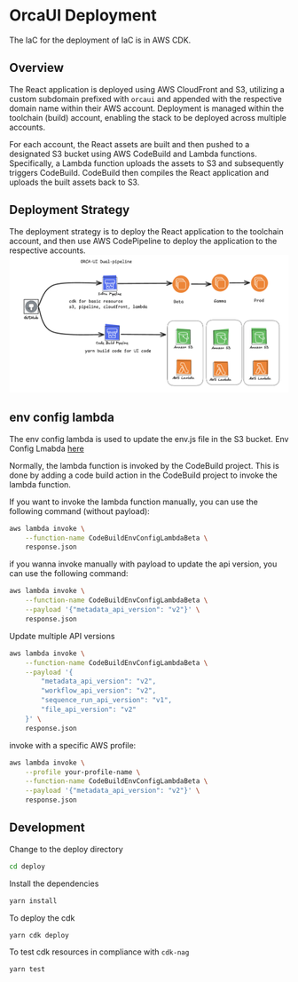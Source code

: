 # OrcaUI Deployment

The IaC for the deployment of IaC is in AWS CDK.

## Overview

The React application is deployed using AWS CloudFront and S3, utilizing a custom subdomain prefixed with `orcaui` and appended with the respective domain name within their AWS account. Deployment is managed within the toolchain (build) account, enabling the stack to be deployed across multiple accounts.

For each account, the React assets are built and then pushed to a designated S3 bucket using AWS CodeBuild and Lambda functions. Specifically, a Lambda function uploads the assets to S3 and subsequently triggers CodeBuild. CodeBuild then compiles the React application and uploads the built assets back to S3.

## Deployment Strategy

The deployment strategy is to deploy the React application to the toolchain account, and then use AWS CodePipeline to deploy the application to the respective accounts.
![ORCA UI DUAL PIPELINE](../docs/orca-ui-dual-pipeline.png)

## env config lambda

The env config lambda is used to update the env.js file in the S3 bucket. Env Config Lmabda [here](./lambda/env_config_and_cdn_refresh.py)

Normally, the lambda function is invoked by the CodeBuild project. This is done by adding a code build action in the CodeBuild project to invoke the lambda function.

If you want to invoke the lambda function manually, you can use the following command (without payload):

```sh
aws lambda invoke \
    --function-name CodeBuildEnvConfigLambdaBeta \
    response.json
```

if you wanna invoke manually with payload to update the api version, you can use the following command:

```sh
aws lambda invoke \
    --function-name CodeBuildEnvConfigLambdaBeta \
    --payload '{"metadata_api_version": "v2"}' \
    response.json
```

Update multiple API versions

```sh
aws lambda invoke \
    --function-name CodeBuildEnvConfigLambdaBeta \
    --payload '{
        "metadata_api_version": "v2",
        "workflow_api_version": "v2",
        "sequence_run_api_version": "v1",
        "file_api_version": "v2"
    }' \
    response.json
```

invoke with a specific AWS profile:

```sh
aws lambda invoke \
    --profile your-profile-name \
    --function-name CodeBuildEnvConfigLambdaBeta \
    --payload '{"metadata_api_version": "v2"}' \
    response.json
```

## Development

Change to the deploy directory

```sh
cd deploy
```

Install the dependencies

```sh
yarn install
```

To deploy the cdk

```sh
yarn cdk deploy
```

To test cdk resources in compliance with `cdk-nag`

```sh
yarn test
```
